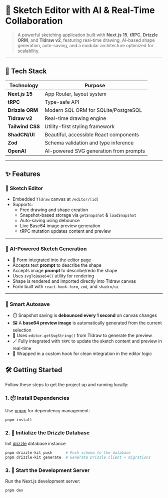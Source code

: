 # 🧠 Sketch Editor with AI & Real-Time Collaboration

> A powerful sketching application built with **Next.js 15**, **tRPC**, **Drizzle ORM**, and **Tldraw v2**, featuring real-time drawing, AI-based shape generation, auto-saving, and a modular architecture optimized for scalability.

---

## 🚀 Tech Stack

| Technology       | Purpose                                |
| ---------------- | -------------------------------------- |
| **Next.js 15**   | App Router, layout system              |
| **tRPC**         | Type-safe API                          |
| **Drizzle ORM**  | Modern SQL ORM for SQLite/PostgreSQL   |
| **Tldraw v2**    | Real-time drawing engine               |
| **Tailwind CSS** | Utility-first styling framework        |
| **ShadCN/UI**    | Beautiful, accessible React components |
| **Zod**          | Schema validation and type inference   |
| **OpenAI**       | AI-powered SVG generation from prompts |

---

## ✨ Features

### 📝 Sketch Editor

- Embedded `Tldraw` canvas at `/editor/[id]`
- Supports:
  - Free drawing and shape creation
  - Snapshot-based storage via `getSnapshot` & `loadSnapshot`
  - Auto-saving using debounce
  - Live Base64 image preview generation
  - tRPC mutation updates content and preview

---

### 🤖 AI-Powered Sketch Generation

- 🧠 Form integrated into the editor page
- Accepts text **prompt** to describe the shape
- Accepts image **prompt** to describe/redo the shape
- Uses `svgToBase64()` utility for rendering
- Shape is rendered and imported directly into Tldraw canvas
- Form built with `react-hook-form`, `zod`, and `shadcn/ui`

---

### 💾 Smart Autosave

- ⏱️ Snapshot saving is **debounced every 1 second** on canvas changes
- 🖼️ A **base64 preview image** is automatically generated from the current selection
- 🧠 Uses `editor.getSvgString()` from Tldraw to generate the preview
- 🪄 Fully integrated with `tRPC` to update the sketch content and preview in real-time
- 🧩 Wrapped in a custom hook for clean integration in the editor logic

## 🛠️ Getting Started

Follow these steps to get the project up and running locally:

### 1. 📦 Install Dependencies

Use [pnpm](https://pnpm.io/) for dependency management:

```bash
pnpm install
```

### 2. 🧱 Initialize the Drizzle Database

Init [drizzle](https://orm.drizzle.team/docs/get-started-sqlite) database instance

```bash
pnpm drizzle-kit push      # Push schema to the database
pnpm drizzle-kit generate  # Generate Drizzle client + migrations
```

### 3. 🚀 Start the Development Server

Run the Next.js development server:

```bash
pnpm dev
```
